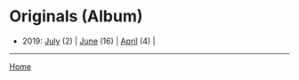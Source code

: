 # Originals (Album)

  * 2019: 
      [July](./originals-album-2019-07.md) (2) | 
      [June](./originals-album-2019-06.md) (16) | 
      [April](./originals-album-2019-04.md) (4) | 

----

[Home](../)
